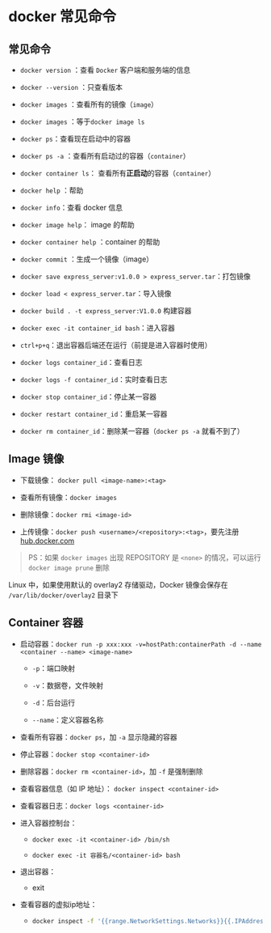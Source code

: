 # docker 常见命令

## 常见命令

- `docker version` ：查看 `Docker` 客户端和服务端的信息

- `docker --version` ：只查看版本

- `docker images` ：查看所有的镜像（`image`）

- `docker images` ：等于`docker image ls`

- `docker ps`：查看现在启动中的容器

- `docker ps -a` ：查看所有启动过的容器（`container`）

- `docker container ls`： 查看所有**正启动**的容器（`container`）

- `docker help` ：帮助

- `docker info`：查看 docker 信息

- `docker image help`： image 的帮助

- `docker container help` ：container 的帮助

- `docker commit` ：生成一个镜像（image）

- `docker save express_server:v1.0.0 > express_server.tar`：打包镜像

- `docker load < express_server.tar`：导入镜像

- `docker build . -t express_server:V1.0.0` 构建容器

- `docker exec -it container_id bash`：进入容器

- `ctrl+p+q`：退出容器后端还在运行（前提是进入容器时使用）

- `docker logs container_id`：查看日志

- `docker logs -f container_id`：实时查看日志

- `docker stop container_id`：停止某一容器

- `docker restart container_id`：重启某一容器

- `docker rm container_id`：删除某一容器（`docker ps -a` 就看不到了）

## Image 镜像

- 下载镜像： `docker pull <image-name>:<tag>`

- 查看所有镜像：`docker images`

- 删除镜像：`docker rmi <image-id>`

- 上传镜像：`docker push <username>/<repository>:<tag>`，要先注册 [hub.docker.com](https://hub.docker.com/)

> PS：如果 `docker images` 出现 REPOSITORY 是 `<none>` 的情况，可以运行 `docker image prune` 删除

Linux 中，如果使用默认的 overlay2 存储驱动，Docker 镜像会保存在 `/var/lib/docker/overlay2` 目录下

## Container 容器

- 启动容器：`docker run -p xxx:xxx -v=hostPath:containerPath -d --name <container --name> <image-name>`
  -   `-p`：端口映射

  -   `-v`：数据卷，文件映射

  -   `-d`：后台运行

  -   `--name`：定义容器名称

- 查看所有容器：`docker ps`，加 `-a` 显示隐藏的容器

- 停止容器：`docker stop <container-id>`

- 删除容器：`docker rm <container-id>`，加 `-f` 是强制删除

- 查看容器信息（如 IP 地址）： `docker inspect <container-id>`

- 查看容器日志：`docker logs <container-id>`

- 进入容器控制台：

  -   `docker exec -it <container-id> /bin/sh`

  -   `docker exec -it 容器名/<container-id> bash`

- 退出容器：
  -   exit
  
- 查看容器的虚拟ip地址：

  - ```bash
    docker inspect -f '{{range.NetworkSettings.Networks}}{{.IPAddress}}{{end}}' container_name_or_id
    ```

    

    

